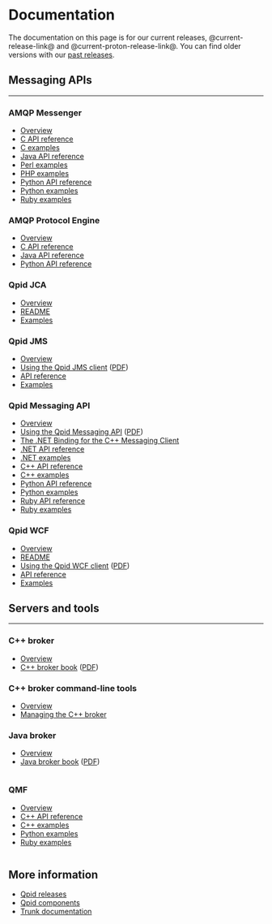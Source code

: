 # Documentation

The documentation on this page is for our current releases,
@current-release-link@ and @current-proton-release-link@.  You can
find older versions with our
[past releases](@site-url@/releases/index.html#past-releases).

## Messaging APIs

<hr/>

<div class="three-column" markdown="1">

### AMQP Messenger

 - [Overview](@site-url@/components/messenger/index.html)
 - [C API reference](@current-proton-release-url@/protocol-engine/c/api/messenger_8h.html)
 - [C examples](@current-proton-release-url@/messenger/c/examples/index.html)
 - [Java API reference](@current-proton-release-url@/protocol-engine/java/api/org/apache/qpid/proton/messenger/Messenger.html)
 - [Perl examples](@current-proton-release-url@/messenger/perl/examples/index.html)
 - [PHP examples](@current-proton-release-url@/messenger/php/examples/index.html)
 - [Python API reference](@current-proton-release-url@/protocol-engine/python/api/proton.Messenger-class.html)
 - [Python examples](@current-proton-release-url@/messenger/python/examples/index.html)
 - [Ruby examples](@current-proton-release-url@/messenger/ruby/examples/index.html)

### AMQP Protocol Engine

 - [Overview](@site-url@/components/protocol-engine/index.html)
 - [C API reference](@current-proton-release-url@/protocol-engine/c/api/index.html)
 - [Java API reference](@current-proton-release-url@/protocol-engine/java/api/index.html)
 - [Python API reference](@current-proton-release-url@/protocol-engine/python/api/index.html)

### Qpid JCA

 - [Overview](@site-url@/components/qpid-jca/index.html)
 - [README](@current-release-tag@/qpid/java/jca/README.txt)
 - [Examples](@current-release-tag@/qpid/java/jca/example/)

### Qpid JMS

 - [Overview](@site-url@/components/qpid-jms/index.html)
 - [Using the Qpid JMS client](@current-release-url@/programming/book/index.html#QpidJMS) ([PDF](@current-release-url@/programming/programming-book.pdf))
 - [API reference](http://docs.oracle.com/javaee/1.4/api/javax/jms/package-summary.html)
 - [Examples](@current-release-url@/qpid-jms/examples/index.html)

### Qpid Messaging API

 - [Overview](@site-url@/components/messaging-api/index.html)
 - [Using the Qpid Messaging API](@current-release-url@/programming/book/index.html) ([PDF](@current-release-url@/programming/programming-book.pdf))
 - [The .NET Binding for the C++ Messaging Client](@current-release-url@/programming/book/ch05.html)
 - [.NET API reference](@current-release-url@/messaging-api/dotnet/api/index.html)
 - [.NET examples](@current-release-url@/messaging-api/dotnet/examples/index.html)
 - [C++ API reference](@current-release-url@/messaging-api/cpp/api/index.html)
 - [C++ examples](@current-release-url@/messaging-api/cpp/examples/index.html)
 - [Python API reference](@current-release-url@/messaging-api/python/api/index.html)
 - [Python examples](@current-release-url@/messaging-api/python/examples/index.html)
 - [Ruby API reference](@current-release-url@/messaging-api/ruby/api/index.html)
 - [Ruby examples](@current-release-url@/messaging-api/ruby/examples/index.html)

### Qpid WCF

 - [Overview](@site-url@/components/qpid-wcf/index.html)
 - [README](@current-release-tag@/qpid/wcf/ReadMe.txt)
 - [Using the Qpid WCF client](@current-release-url@/programming/book/index.html#QpidWCF) ([PDF](@current-release-url@/programming/programming-book.pdf))
 - [API reference](http://msdn.microsoft.com/en-us/library/vstudio/ms735119\(v=vs.90\).aspx)
 - [Examples](@current-release-tag@/qpid/wcf/samples)

</div>

## Servers and tools

<hr/>

<div class="three-column" markdown="1">

### C++ broker

 - [Overview](@site-url@/components/cpp-broker/index.html)
 - [C++ broker book](@current-release-url@/cpp-broker/book/index.html) ([PDF](@current-release-url@/cpp-broker/cpp-broker-book.pdf))

### C++ broker command-line tools

 - [Overview](@site-url@/components/cpp-broker-tools/index.html)
 - [Managing the C++ broker](@current-release-url@/cpp-broker/book/index.html#section-Managing-CPP-Broker)

### Java broker

 - [Overview](@site-url@/components/java-broker/index.html)
 - [Java broker book](@current-release-url@/java-broker/book/index.html) ([PDF](@current-release-url@/java-broker/java-broker-book.pdf))

<div class="column" markdown="1">

### QMF
 
 - [Overview](@site-url@/components/qmf/index.html)
 - [C++ API reference](@current-release-url@/qmf/cpp/api/index.html)
 - [C++ examples](@current-release-url@/qmf/cpp/examples/index.html)
 - [Python examples](@current-release-url@/qmf/python/examples/index.html)
 - [Ruby examples](@current-release-url@/qmf/ruby/examples/index.html)

</div>
</div>

## More information

 - [Qpid releases](@site-url@/releases/index.html)
 - [Qpid components](@site-url@/components/index.html)
 - [Trunk documentation](@site-url@/resources.html#trunk-documentation)

